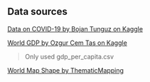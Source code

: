 ## Data sources
[Data on COVID-19 by Bojan Tunguz on Kaggle](https://www.kaggle.com/datasets/tunguz/data-on-covid19-coronavirus)

[World GDP by Ozgur Cem Tas on Kaggle](https://www.kaggle.com/datasets/zgrcemta/world-gdpgdp-gdp-per-capita-and-annual-growths)
> Only used gdp_per_capita.csv

[World Map Shape by ThematicMapping](https://thematicmapping.org/)